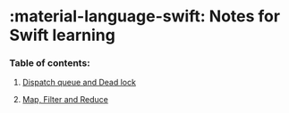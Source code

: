 # **:material-language-swift: Notes for Swift learning**

### **Table of contents:**

1. [Dispatch queue and Dead lock](Dispatch_queue.md)

2. [Map, Filter and Reduce](Map_reduce.md)

